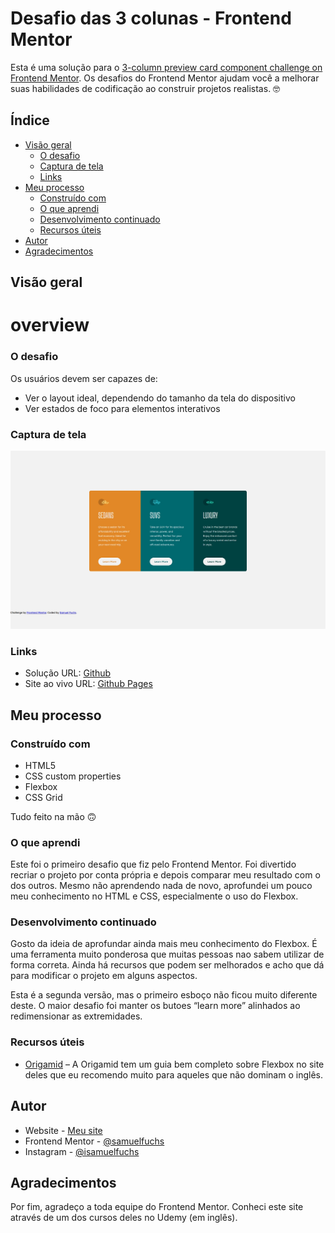# Desafio das 3 colunas - Frontend Mentor

Esta é uma solução para o [3-column preview card component challenge on Frontend Mentor](https://www.frontendmentor.io/challenges/3column-preview-card-component-pH92eAR2-). Os desafios do Frontend Mentor ajudam você a melhorar suas habilidades de codificação ao construir projetos realistas. 🤓


## Índice

- [Visão geral](#overview)
  - [O desafio](#the-challenge)
  - [Captura de tela](#screenshot)
  - [Links](#links)
- [Meu processo](#my-process)
  - [Construído com](#built-with)
  - [O que aprendi](#what-i-learned)
  - [Desenvolvimento continuado](#continued-development)
  - [Recursos úteis](#useful-resources)
- [Autor](#author)
- [Agradecimentos](#acknowledgments)

## Visão geral 
# overview

### O desafio

Os usuários devem ser capazes de:

- Ver o layout ideal, dependendo do tamanho da tela do dispositivo
- Ver estados de foco para elementos interativos

### Captura de tela

![Captura de tela](https://github.com/samuelfuchs/coding-challenge-3-column/blob/main/screenshot-3-column.jpg)

### Links

- Solução URL: [Github](https://github.com/samuelfuchs/coding-challenge-3-column)
- Site ao vivo URL: [Github Pages]( https://samuelfuchs.github.io/coding-challenge-3-column/)

## Meu processo

### Construído com

- HTML5
- CSS custom properties
- Flexbox
- CSS Grid

Tudo feito na mão 🙃

### O que aprendi

Este foi o primeiro desafio que fiz pelo Frontend Mentor. Foi divertido recriar o projeto por conta própria e depois comparar meu resultado com o dos outros. Mesmo não aprendendo nada de novo, aprofundei um pouco meu conhecimento no HTML e CSS, especialmente o uso do Flexbox. 

### Desenvolvimento continuado

Gosto da ideia de aprofundar ainda mais meu conhecimento do Flexbox. É uma ferramenta muito ponderosa que muitas pessoas nao sabem utilizar de forma correta. Ainda há recursos que podem ser melhorados e acho que dá para modificar o projeto em alguns aspectos.

Esta é a segunda versão, mas o primeiro esboço não ficou muito diferente deste. O maior desafio foi manter os butoes “learn more” alinhados ao redimensionar as extremidades.

### Recursos úteis

- [Origamid](https://origamid.com/projetos/flexbox-guia-completo/) – A Origamid tem um guia bem completo sobre Flexbox no site deles que eu recomendo muito para aqueles que não dominam o inglês.

## Autor

- Website - [Meu site](https://samuel-fuchs.com.br/)
- Frontend Mentor - [@samuelfuchs](https://www.frontendmentor.io/profile/samuelfuchs)
- Instagram - [@isamuelfuchs](https://www.instagram.com/isamuelfuchs/)

## Agradecimentos

Por fim, agradeço a toda equipe do Frontend Mentor. Conheci este site através de um dos cursos deles no Udemy (em inglês).
